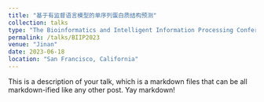 ```yaml
---
title: "基于有监督语言模型的单序列蛋白质结构预测"
collection: talks
type: "The Bioinformatics and Intelligent Information Processing Conference 2023 (BIIP2023)"
permalink: /talks/BIIP2023
venue: "Jinan"
date: 2023-06-18
location: "San Francisco, California"
---
```


This is a description of your talk, which is a markdown files that can be all markdown-ified like any other post. Yay markdown!
